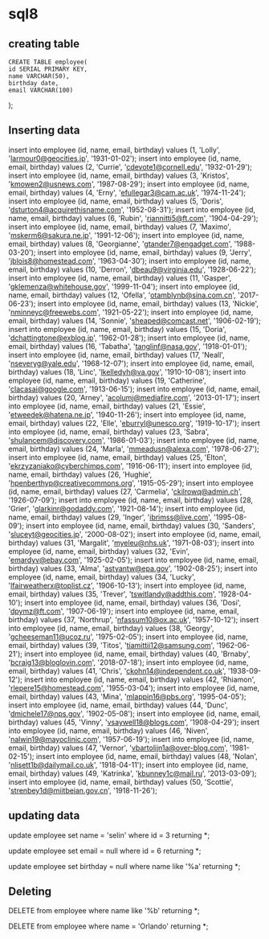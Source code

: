 # sql8

## creating table
	CREATE TABLE employee(
	id SERIAL PRIMARY KEY,
	name VARCHAR(50),
	birthday date,
	email VARCHAR(100)


);


## Inserting data 
insert into employee (id, name, email, birthday) values (1, 'Lolly', 'larmour0@geocities.jp', '1931-01-02');
insert into employee (id, name, email, birthday) values (2, 'Currie', 'cdevote1@cornell.edu', '1932-01-29');
insert into employee (id, name, email, birthday) values (3, 'Kristos', 'kmowen2@usnews.com', '1987-08-29');
insert into employee (id, name, email, birthday) values (4, 'Erny', 'efullegar3@cam.ac.uk', '1974-11-24');
insert into employee (id, name, email, birthday) values (5, 'Doris', 'dsturton4@acquirethisname.com', '1952-08-31');
insert into employee (id, name, email, birthday) values (6, 'Rubin', 'riannitti5@ft.com', '1904-04-29');
insert into employee (id, name, email, birthday) values (7, 'Maximo', 'mskerm6@sakura.ne.jp', '1991-12-06');
insert into employee (id, name, email, birthday) values (8, 'Georgianne', 'gtander7@engadget.com', '1988-03-20');
insert into employee (id, name, email, birthday) values (9, 'Jerry', 'jblois8@homestead.com', '1963-04-30');
insert into employee (id, name, email, birthday) values (10, 'Derron', 'dbeau9@virginia.edu', '1928-06-22');
insert into employee (id, name, email, birthday) values (11, 'Gasper', 'gklemenza@whitehouse.gov', '1999-11-04');
insert into employee (id, name, email, birthday) values (12, 'Ofella', 'otamblynb@sina.com.cn', '2017-06-23');
insert into employee (id, name, email, birthday) values (13, 'Nickie', 'nminneyc@freewebs.com', '1921-05-22');
insert into employee (id, name, email, birthday) values (14, 'Sonnie', 'sheaped@comcast.net', '1906-02-19');
insert into employee (id, name, email, birthday) values (15, 'Doria', 'dchattingtone@exblog.jp', '1962-01-28');
insert into employee (id, name, email, birthday) values (16, 'Tabatha', 'tanglinf@nasa.gov', '1918-01-01');
insert into employee (id, name, email, birthday) values (17, 'Neall', 'nseveryg@yale.edu', '1968-12-07');
insert into employee (id, name, email, birthday) values (18, 'Linc', 'lkelledyh@va.gov', '1910-10-08');
insert into employee (id, name, email, birthday) values (19, 'Catherine', 'clacasai@google.com', '1913-06-15');
insert into employee (id, name, email, birthday) values (20, 'Arney', 'acolumj@mediafire.com', '2013-01-17');
insert into employee (id, name, email, birthday) values (21, 'Essie', 'etweedek@hatena.ne.jp', '1940-11-26');
insert into employee (id, name, email, birthday) values (22, 'Elle', 'eburryl@unesco.org', '1919-10-17');
insert into employee (id, name, email, birthday) values (23, 'Sabra', 'shulancem@discovery.com', '1986-01-03');
insert into employee (id, name, email, birthday) values (24, 'Marla', 'mmeadusn@alexa.com', '1978-06-27');
insert into employee (id, name, email, birthday) values (25, 'Elton', 'ekrzyzaniako@cyberchimps.com', '1916-06-11');
insert into employee (id, name, email, birthday) values (26, 'Hughie', 'hpenberthyp@creativecommons.org', '1915-05-29');
insert into employee (id, name, email, birthday) values (27, 'Carmelia', 'ckilrowq@admin.ch', '1926-07-09');
insert into employee (id, name, email, birthday) values (28, 'Grier', 'glarkinr@godaddy.com', '1921-08-14');
insert into employee (id, name, email, birthday) values (29, 'Inger', 'ibrimss@live.com', '1995-08-09');
insert into employee (id, name, email, birthday) values (30, 'Sanders', 'sluceyt@geocities.jp', '2000-08-02');
insert into employee (id, name, email, birthday) values (31, 'Margalit', 'myeleu@nhs.uk', '1971-08-03');
insert into employee (id, name, email, birthday) values (32, 'Evin', 'emardyv@ebay.com', '1925-02-05');
insert into employee (id, name, email, birthday) values (33, 'Alma', 'astyantw@epa.gov', '1902-08-25');
insert into employee (id, name, email, birthday) values (34, 'Lucky', 'lfairweatherx@toplist.cz', '1906-10-13');
insert into employee (id, name, email, birthday) values (35, 'Trever', 'tswitlandy@addthis.com', '1928-04-10');
insert into employee (id, name, email, birthday) values (36, 'Dosi', 'dpymz@ft.com', '1907-06-19');
insert into employee (id, name, email, birthday) values (37, 'Northrup', 'nfassum10@ox.ac.uk', '1957-10-12');
insert into employee (id, name, email, birthday) values (38, 'Georgy', 'gcheeseman11@ucoz.ru', '1975-02-05');
insert into employee (id, name, email, birthday) values (39, 'Titos', 'tiamittii12@samsung.com', '1962-06-21');
insert into employee (id, name, email, birthday) values (40, 'Brnaby', 'bcraig13@bloglovin.com', '2018-07-18');
insert into employee (id, name, email, birthday) values (41, 'Chris', 'ckohn14@independent.co.uk', '1938-09-12');
insert into employee (id, name, email, birthday) values (42, 'Rhiamon', 'rlepere15@homestead.com', '1955-03-04');
insert into employee (id, name, email, birthday) values (43, 'Mina', 'mlappin16@pbs.org', '1995-04-05');
insert into employee (id, name, email, birthday) values (44, 'Dunc', 'dmichele17@nps.gov', '1902-05-08');
insert into employee (id, name, email, birthday) values (45, 'Vinny', 'vsaywell18@blogs.com', '1908-04-29');
insert into employee (id, name, email, birthday) values (46, 'Niven', 'nalwin19@mayoclinic.com', '1957-06-19');
insert into employee (id, name, email, birthday) values (47, 'Vernor', 'vbartolijn1a@over-blog.com', '1981-02-15');
insert into employee (id, name, email, birthday) values (48, 'Nolan', 'nlisett1b@dailymail.co.uk', '1918-04-11');
insert into employee (id, name, email, birthday) values (49, 'Katrinka', 'kbunney1c@mail.ru', '2013-03-09');
insert into employee (id, name, email, birthday) values (50, 'Scottie', 'strenbey1d@miitbeian.gov.cn', '1918-11-26');


## updating data 
update employee
set name = 'selin'
where id = 3
returning *;

update employee
set email = null
where id = 6
returning *;

update employee
set birthday = null
where name like '%a'
returning *;


## Deleting 
DELETE from employee
where name like '%b'
returning *;

DELETE from employee
where name = 'Orlando'
returning *;
